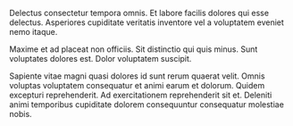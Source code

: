 Delectus consectetur tempora omnis. Et labore facilis dolores qui esse delectus. Asperiores cupiditate veritatis inventore vel a voluptatem eveniet nemo itaque.
 Maxime et ad placeat non officiis. Sit distinctio qui quis minus. Sunt voluptates dolores est. Dolor voluptatem suscipit.
 Sapiente vitae magni quasi dolores id sunt rerum quaerat velit. Omnis voluptas voluptatem consequatur et animi earum et dolorum. Quidem excepturi reprehenderit. Ad exercitationem reprehenderit sit et. Deleniti animi temporibus cupiditate dolorem consequuntur consequatur molestiae nobis.